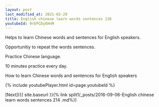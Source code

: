 ```yaml
---
layout: post
last_modified_at: 2021-03-29
title: English chinese learn words sentences 136 
youtubeId: 9rEPCDyEHnM
---
```

 
 
Helps to learn Chinese words and sentences for English speakers.

Opportunitiy to repeat the words sentences. 

Practice Chinese language. 
 
10 minutes practice every day. 
 
How to learn Chinese words and sentences for English speakers 
 
{% include youtubePlayer.html id=page.youtubeId %}
 
 
[Next]({{ site.baseurl }}{% link  split1/_posts/2016-09-06-English chinese learn words sentences 214 .md%})
 
